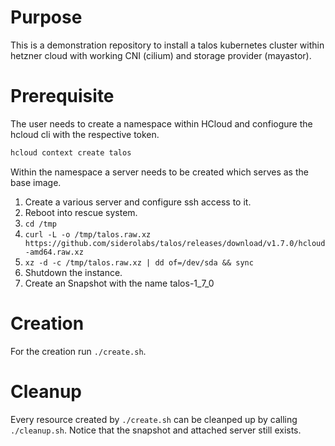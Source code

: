 # Purpose

This is a demonstration repository to install a talos kubernetes cluster within hetzner cloud with working
CNI (cilium) and storage provider (mayastor).

# Prerequisite

The user needs to create a namespace within HCloud and confiogure the hcloud cli with the respective token.

```bash
hcloud context create talos
```

Within the namespace a server needs to be created which serves as the base image.

1. Create a various server and configure ssh access to it.
2. Reboot into rescue system.
3. `cd /tmp`
4. `curl -L -o /tmp/talos.raw.xz https://github.com/siderolabs/talos/releases/download/v1.7.0/hcloud-amd64.raw.xz`
5. `xz -d -c /tmp/talos.raw.xz | dd of=/dev/sda && sync`
6. Shutdown the instance.
7. Create an Snapshot with the name talos-1_7_0

# Creation

For the creation run `./create.sh`.

# Cleanup

Every resource created by `./create.sh` can be cleanped up by calling `./cleanup.sh`. Notice that the snapshot and
attached server still exists.



